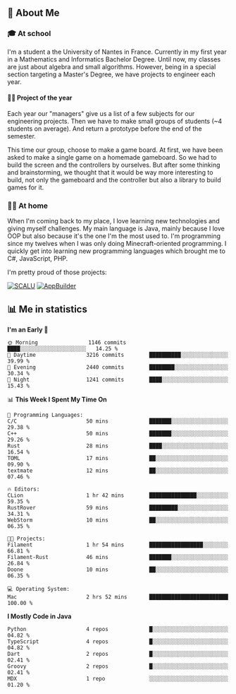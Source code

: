 ## 👀 About Me

### 🎓 At school

I'm a student a the University of Nantes in France. Currently in my first year in a Mathematics and Informatics Bachelor Degree. Until now, my classes are just about algebra and small algorithms. However, being in a special section targeting a Master's Degree, we have projects to engineer each year. 

#### 🔧🔬 Project of the year

Each year our "managers" give us a list of a few subjects for our engineering projects. Then we have to make small groups of students (~4 students on average). And return a prototype before the end of the semester.

This time our group, choose to make a game board. At first, we have been asked to make a single game on a homemade gameboard. So we had to build the screen and the controllers by ourselves. 
But after some thinking and brainstorming, we thought that it would be way more interesting to build, not only the gameboard and the controller but also a library to build games for it.

### 👨‍💻 At home

When I'm coming back to my place, I love learning new technologies and giving myself challenges. My main language is Java, mainly because I love OOP but also because it's the one I'm the most used to. I'm programming since my twelves when I was only doing Minecraft-oriented programming.  I quickly get into learning new programming languages which brought me to C#, JavaScript, PHP. 

I'm pretty proud of those projects:

[![SCALU](https://github-readme-stats.vercel.app/api/pin?username=renardfute&repo=SCALU)](https://github.com/renardfute/scalu)
[![AppBuilder](https://github-readme-stats.vercel.app/api/pin?username=pulsedev2&repo=AppBuilder)](https://github.com/pulsedev2/AppBuilder)

## 📊 Me in statistics
<!--START_SECTION:waka-->
**I'm an Early 🐤** 

```text
🌞 Morning                1146 commits        ████░░░░░░░░░░░░░░░░░░░░░   14.25 % 
🌆 Daytime                3216 commits        ██████████░░░░░░░░░░░░░░░   39.99 % 
🌃 Evening                2440 commits        ████████░░░░░░░░░░░░░░░░░   30.34 % 
🌙 Night                  1241 commits        ████░░░░░░░░░░░░░░░░░░░░░   15.43 % 
```


📊 **This Week I Spent My Time On** 

```text
💬 Programming Languages: 
C/C                      50 mins             ███████░░░░░░░░░░░░░░░░░░   29.38 % 
C++                      50 mins             ███████░░░░░░░░░░░░░░░░░░   29.26 % 
Rust                     28 mins             ████░░░░░░░░░░░░░░░░░░░░░   16.54 % 
TOML                     17 mins             ██░░░░░░░░░░░░░░░░░░░░░░░   09.90 % 
textmate                 12 mins             ██░░░░░░░░░░░░░░░░░░░░░░░   07.46 % 

🔥 Editors: 
CLion                    1 hr 42 mins        ███████████████░░░░░░░░░░   59.35 % 
RustRover                59 mins             █████████░░░░░░░░░░░░░░░░   34.31 % 
WebStorm                 10 mins             ██░░░░░░░░░░░░░░░░░░░░░░░   06.35 % 

🐱‍💻 Projects: 
Filament                 1 hr 54 mins        █████████████████░░░░░░░░   66.81 % 
Filament-Rust            46 mins             ███████░░░░░░░░░░░░░░░░░░   26.84 % 
Doone                    10 mins             ██░░░░░░░░░░░░░░░░░░░░░░░   06.35 % 

💻 Operating System: 
Mac                      2 hrs 52 mins       █████████████████████████   100.00 % 
```

**I Mostly Code in Java** 

```text
Python                   4 repos             █░░░░░░░░░░░░░░░░░░░░░░░░   04.82 % 
TypeScript               4 repos             █░░░░░░░░░░░░░░░░░░░░░░░░   04.82 % 
Dart                     2 repos             █░░░░░░░░░░░░░░░░░░░░░░░░   02.41 % 
Groovy                   2 repos             █░░░░░░░░░░░░░░░░░░░░░░░░   02.41 % 
MDX                      1 repo              ░░░░░░░░░░░░░░░░░░░░░░░░░   01.20 % 
```




<!--END_SECTION:waka-->
